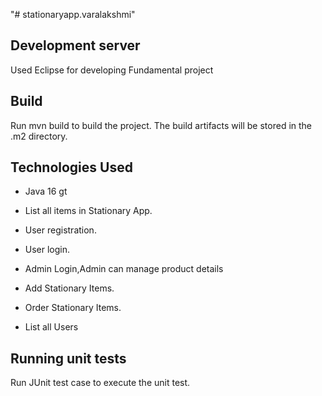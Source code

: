 "# stationaryapp.varalakshmi" 

## Development server

Used Eclipse for developing Fundamental project

## Build

Run mvn build to build the project. The build artifacts will be stored in the .m2 directory.

## Technologies Used

* Java 16
gt

* List all items in Stationary App.
* User registration.
* User login.
* Admin Login,Admin can manage product details
* Add Stationary Items.
* Order Stationary Items.
* List all Users


## Running unit tests

Run JUnit test case to execute the unit test.
 

